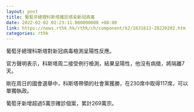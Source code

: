 ```yaml
---
layout: post
title: 葡萄牙總理科斯塔確診感染新冠病毒
date: 2022-02-02 02:23:11.000000000 +08:00
link: https://news.rthk.hk/rthk/ch/component/k2/1631613-20220202.htm
categories: rthk
---
```


葡萄牙總理科斯塔對新冠病毒檢測呈陽性反應。

官方聲明表示，科斯塔周二接受例行檢測，結果呈陽性，他沒有病徵，將隔離7天。

剛在周日的國會選舉中，科斯塔帶領的社會黨獲勝，在230席中取得117席，可以單獨執政。

葡萄牙新增超過5萬宗確診個案，累計269萬宗。
